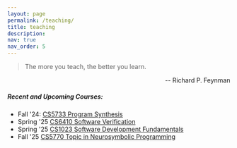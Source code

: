 ```yaml
---
layout: page
permalink: /teaching/
title: teaching
description: 
nav: true
nav_order: 5
---
```



> The more you teach, the better you learn. 
<div align="right">  
-- Richard P. Feynman
</div>

##### Recent and Upcoming Courses:  

-   Fall '24: [CS5733 Program Synthesis](/cs5733/)
-   Spring '25 [CS6410 Software Verification](https://github.com/aegis-iisc/2025CS6410)
-   Spring '25 [CS1023 Software Development Fundamentals]()
-   Fall '25 [CS5770 Topic in Neurosymbolic Programming](/cs5770)
